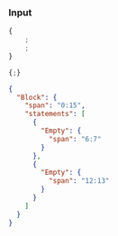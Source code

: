 ### Input
```js
{
    ;
    ;
}
```

```js min
{;}
```

```json
{
  "Block": {
    "span": "0:15",
    "statements": [
      {
        "Empty": {
          "span": "6:7"
        }
      },
      {
        "Empty": {
          "span": "12:13"
        }
      }
    ]
  }
}
```
